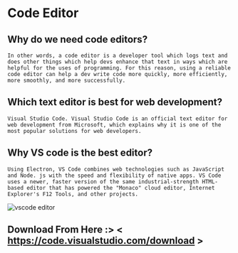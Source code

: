 <h1 algin="center">Code Editor</h1>

## Why do we need code editors?

```In other words, a code editor is a developer tool which logs text and does other things which help devs enhance that text in ways which are helpful for the uses of programming. For this reason, using a reliable code editor can help a dev write code more quickly, more efficiently, more smoothly, and more successfully.```

## Which text editor is best for web development?

```Visual Studio Code. Visual Studio Code is an official text editor for web development from Microsoft, which explains why it is one of the most popular solutions for web developers.``` 

## Why VS code is the best editor?

```Using Electron, VS Code combines web technologies such as JavaScript and Node. js with the speed and flexibility of native apps. VS Code uses a newer, faster version of the same industrial-strength HTML-based editor that has powered the "Monaco" cloud editor, Internet Explorer's F12 Tools, and other projects.```

<img src="vscode.png" alt="vscode editor" style="align: center;"/>

## Download From Here :> < https://code.visualstudio.com/download >